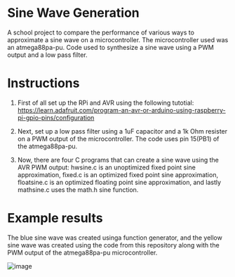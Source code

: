 # Sine Wave Generation
A school project to compare the performance of various ways to approximate a sine wave on a microcontroller. The microcontroller used was an atmega88pa-pu. Code used to synthesize a sine wave using a PWM output and a low pass filter. 

# Instructions
1. First of all set up the RPi and AVR using the following tutotial: https://learn.adafruit.com/program-an-avr-or-arduino-using-raspberry-pi-gpio-pins/configuration

2. Next, set up a low pass filter using a 1uF capacitor and a 1k Ohm resister on a PWM output of the microcontroller. The code uses pin 15(PB1) of the atmega88pa-pu.

3. Now, there are four C programs that can create a sine wave using the AVR PWM output: hwsine.c is an unoptimized fixed point sine approximation, fixed.c is an optimized fixed point sine approximation, floatsine.c is an optimized floating point sine approximation, and lastly mathsine.c uses the math.h sine function. 

# Example results
The blue sine wave was created usinga function generator, and the yellow sine wave was created using the code from this repository along with the PWM output of the atmega88pa-pu microcontroller.

![image](https://user-images.githubusercontent.com/80599443/217859151-da01be7d-df28-48d3-a88a-29ff3fcd1f79.png)
